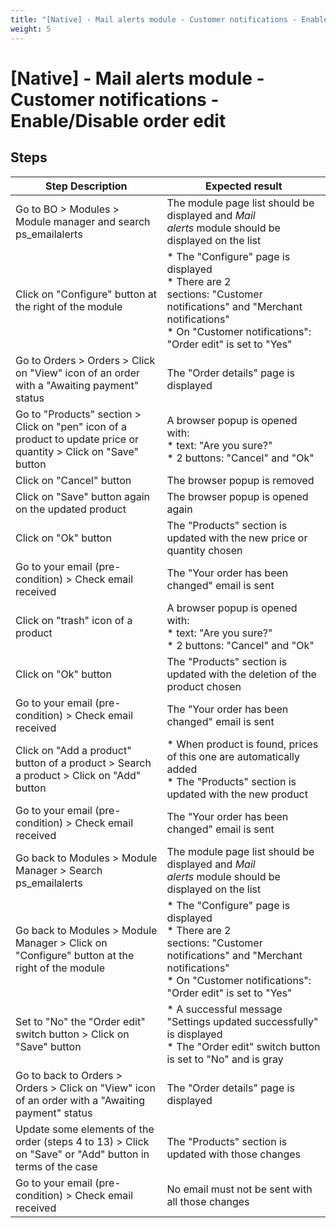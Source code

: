 ```yaml
---
title: "[Native] - Mail alerts module - Customer notifications - Enable/Disable order edit"
weight: 5
---
```


# [Native] - Mail alerts module - Customer notifications - Enable/Disable order edit
## Steps
| Step Description | Expected result |
| ----- | ----- |
| Go to BO > Modules > Module manager and search ps_emailalerts | The module page list should be displayed and *Mail alerts* module should be displayed on the list |
| Click on "Configure" button at the right of the module | * The "Configure" page is displayed<br> * There are 2 sections: "Customer notifications" and "Merchant notifications"<br> * On "Customer notifications": "Order edit" is set to "Yes" |
| Go to Orders > Orders > Click on "View" icon of an order with a "Awaiting payment" status | The "Order details" page is displayed |
| Go to "Products" section > Click on "pen" icon of a product to update price or quantity > Click on "Save" button | A browser popup is opened with:<br> * text: "Are you sure?"<br> * 2 buttons: "Cancel" and "Ok" |
| Click on "Cancel" button | The browser popup is removed |
| Click on "Save" button again on the updated product | The browser popup is opened again |
| Click on "Ok" button | The "Products" section is updated with the new price or quantity chosen |
| Go to your email (pre-condition) > Check email received | The "Your order has been changed" email is sent |
| Click on "trash" icon of a product | A browser popup is opened with:<br> * text: "Are you sure?"<br> * 2 buttons: "Cancel" and "Ok" |
| Click on "Ok" button | The "Products" section is updated with the deletion of the product chosen |
| Go to your email (pre-condition) > Check email received | The "Your order has been changed" email is sent |
| Click on "Add a product" button of a product > Search a product > Click on "Add" button | * When product is found, prices of this one are automatically added<br> * The "Products" section is updated with the new product |
| Go to your email (pre-condition) > Check email received | The "Your order has been changed" email is sent |
| Go back to Modules > Module Manager > Search ps_emailalerts | The module page list should be displayed and *Mail alerts* module should be displayed on the list |
| Go back to Modules > Module Manager > Click on "Configure" button at the right of the module | * The "Configure" page is displayed<br> * There are 2 sections: "Customer notifications" and "Merchant notifications"<br> * On "Customer notifications": "Order edit" is set to "Yes" |
| Set to "No" the "Order edit" switch button > Click on "Save" button | * A successful message "Settings updated successfully" is displayed<br> * The "Order edit" switch button is set to "No" and is gray |
| Go to back to Orders > Orders > Click on "View" icon of an order with a "Awaiting payment" status | The "Order details" page is displayed |
| Update some elements of the order (steps 4 to 13) > Click on "Save" or "Add" button in terms of the case | The "Products" section is updated with those changes |
| Go to your email (pre-condition) > Check email received | No email must not be sent with all those changes |
